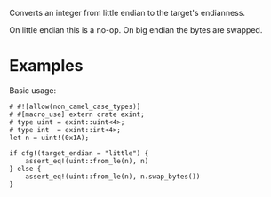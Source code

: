 Converts an integer from little endian to the target's endianness.

On little endian this is a no-op. On big endian the bytes are swapped.

# Examples

Basic usage:

```
# #![allow(non_camel_case_types)]
# #[macro_use] extern crate exint;
# type uint = exint::uint<4>;
# type int  = exint::int<4>;
let n = uint!(0x1A);

if cfg!(target_endian = "little") {
    assert_eq!(uint::from_le(n), n)
} else {
    assert_eq!(uint::from_le(n), n.swap_bytes())
}
```
